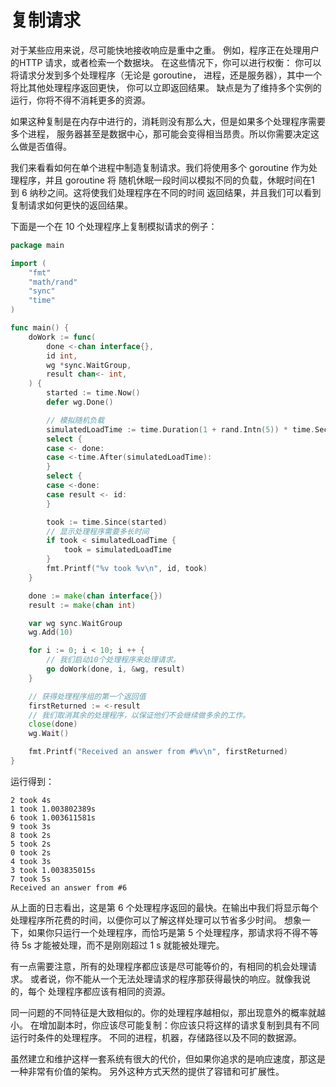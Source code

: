 # 复制请求
对于某些应用来说，尽可能快地接收响应是重中之重。 例如，程序正在处理用户的HTTP 请求，或者检索一个数据块。
在这些情况下，你可以进行权衡：
你可以将请求分发到多个处理程序（无论是 goroutine， 进程，还是服务器），其中一个将比其他处理程序返回更快，
你可以立即返回结果。
缺点是为了维持多个实例的运行，你将不得不消耗更多的资源。

如果这种复制是在内存中进行的，消耗则没有那么大，但是如果多个处理程序需要多个进程，
服务器甚至是数据中心，那可能会变得相当昂贵。所以你需要决定这么做是否值得。

我们来看看如何在单个进程中制造复制请求。我们将使用多个 goroutine 作为处理程序，并且 goroutine 将
随机休眠一段时间以模拟不同的负载，休眠时间在1 到 6 纳秒之间。这将使我们处理程序在不同的时间
返回结果，并且我们可以看到复制请求如何更快的返回结果。

下面是一个在 10 个处理程序上复制模拟请求的例子：
```go
package main

import (
	"fmt"
	"math/rand"
	"sync"
	"time"
)

func main() {
	doWork := func(
		done <-chan interface{},
		id int,
		wg *sync.WaitGroup,
		result chan<- int,
	) {
		started := time.Now()
		defer wg.Done()

		// 模拟随机负载
		simulatedLoadTime := time.Duration(1 + rand.Intn(5)) * time.Second
		select {
		case <- done:
		case <-time.After(simulatedLoadTime):
		}
		select {
		case <-done:
		case result <- id:
		}

		took := time.Since(started)
		// 显示处理程序需要多长时间
		if took < simulatedLoadTime {
			took = simulatedLoadTime
		}
		fmt.Printf("%v took %v\n", id, took)
	}

	done := make(chan interface{})
	result := make(chan int)

	var wg sync.WaitGroup
	wg.Add(10)

	for i := 0; i < 10; i ++ {
		// 我们启动10个处理程序来处理请求。
		go doWork(done, i, &wg, result)
	}

	// 获得处理程序组的第一个返回值
	firstReturned := <-result
	// 我们取消其余的处理程序，以保证他们不会继续做多余的工作。
	close(done)
	wg.Wait()

	fmt.Printf("Received an answer from #%v\n", firstReturned)
}
```
运行得到：
```shell
2 took 4s
1 took 1.003802389s
6 took 1.003611581s
9 took 3s
8 took 2s
5 took 2s
0 took 2s
4 took 3s
3 took 1.003835015s
7 took 5s
Received an answer from #6
```
从上面的日志看出，这是第 6 个处理程序返回的最快。在输出中我们将显示每个
处理程序所花费的时间，以便你可以了解这样处理可以节省多少时间。
想象一下，如果你只运行一个处理程序，而恰巧是第 5 个处理程序，那请求将不得不等待 5s 
才能被处理，而不是刚刚超过 1 s 就能被处理完。

有一点需要注意，所有的处理程序都应该是尽可能等价的，有相同的机会处理请求。
或者说，你不能从一个无法处理请求的程序那获得最快的响应。就像我说的，每个
处理程序都应该有相同的资源。

同一问题的不同特征是大致相似的。你的处理程序越相似，那出现意外的概率就越小。
在增加副本时，你应该尽可能复制：你应该只将这样的请求复制到具有不同运行时条件的处理程序。
不同的进程，机器，存储路径以及不同的数据源。

虽然建立和维护这样一套系统有很大的代价，但如果你追求的是响应速度，那这是一种非常有价值的架构。
另外这种方式天然的提供了容错和可扩展性。


